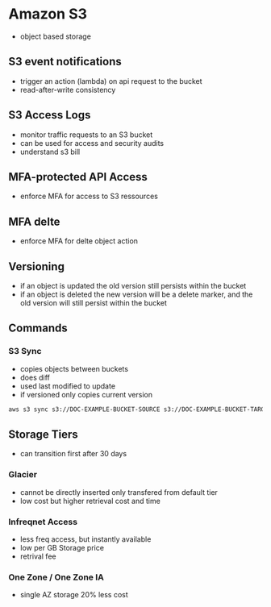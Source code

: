 # Amazon S3
- object based storage

## S3 event notifications
- trigger an action (lambda) on api request to the bucket
- read-after-write consistency
## S3 Access Logs
- monitor traffic requests to an S3 bucket
- can be used for access and security audits
- understand s3 bill

## MFA-protected API Access
- enforce MFA for access to S3 ressources
## MFA delte
- enforce MFA for delte object action
## Versioning
- if an object is updated the old version still persists within the bucket
- if an object is deleted the new version will be a delete marker, and the old version will still persist within the bucket
## Commands 
### S3 Sync
- copies objects between buckets
- does diff
- used last modified to update
- if versioned only copies current version
```bash
aws s3 sync s3://DOC-EXAMPLE-BUCKET-SOURCE s3://DOC-EXAMPLE-BUCKET-TARGET
```
## Storage Tiers
- can transition first after 30 days
### Glacier
- cannot be directly inserted only transfered from default tier
- low cost but higher retrieval cost and time

### Infreqnet Access
- less freq access, but instantly available
- low per GB Storage price
- retrival fee
### One Zone / One Zone IA
- single AZ storage 20% less cost

